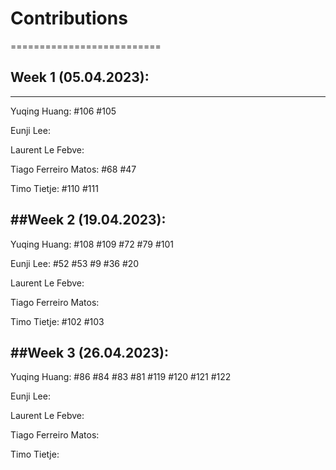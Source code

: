 # Contributions 
==========================

## Week 1 (05.04.2023):
--------------------------
Yuqing Huang: #106 #105 

Eunji Lee:

Laurent Le Febve:

Tiago Ferreiro Matos: #68 #47

Timo Tietje: #110 #111

##Week 2 (19.04.2023):
-------------------------
Yuqing Huang: #108 #109 #72 #79 #101

Eunji Lee: #52 #53 #9 #36 #20

Laurent Le Febve:

Tiago Ferreiro Matos:

Timo Tietje: #102 #103

##Week 3 (26.04.2023):
-------------------------
Yuqing Huang: #86 #84 #83 #81 #119 #120 #121 #122

Eunji Lee: 

Laurent Le Febve:

Tiago Ferreiro Matos:

Timo Tietje: 
